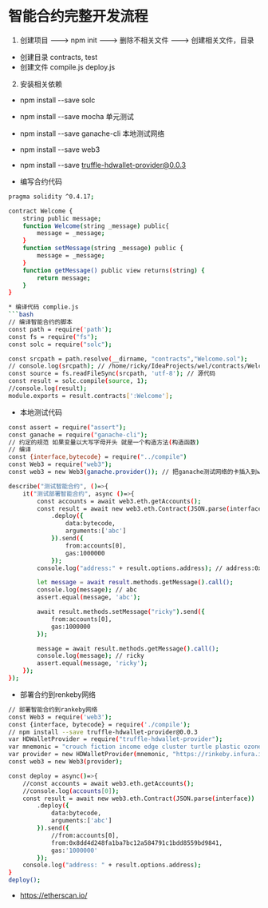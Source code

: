 # 智能合约完整开发流程

1. 创建项目 ---> npm init ---> 删除不相关文件 ---> 创建相关文件，目录
* 创建目录 contracts, test
* 创建文件 compile.js deploy.js

2. 安装相关依赖
* npm install --save solc
* npm install --save mocha 单元测试
* npm install --save ganache-cli 本地测试网络
* npm install --save web3 
* npm install --save truffle-hdwallet-provider@0.0.3

* 编写合约代码
```bash
pragma solidity ^0.4.17;

contract Welcome {
    string public message;
    function Welcome(string _message) public{
        message = _message;
    }
    function setMessage(string _message) public {
        message = _message;
    }
    function getMessage() public view returns(string) {
        return message;
    }
}

* 编译代码 complie.js
```bash
// 编译智能合约的脚本
const path = require('path');
const fs = require("fs");
const solc = require("solc");

const srcpath = path.resolve(__dirname, "contracts","Welcome.sol");
// console.log(srcpath); // /home/ricky/IdeaProjects/wel/contracts/Welcome.sol
const source = fs.readFileSync(srcpath, 'utf-8'); // 源代码
const result = solc.compile(source, 1);
//console.log(result);
module.exports = result.contracts[':Welcome'];
```

* 本地测试代码
```bash
const assert = require("assert");
const ganache = require("ganache-cli");
// 约定的规范 如果变量以大写字母开头 就是一个构造方法(构造函数)
// 编译
const {interface,bytecode} = require("../compile")
const Web3 = require("web3");
const web3 = new Web3(ganache.provider()); // 把ganache测试网络的卡插入到web3里面

describe("测试智能合约", ()=>{
    it("测试部署智能合约", async ()=>{
        const accounts = await web3.eth.getAccounts();
        const result = await new web3.eth.Contract(JSON.parse(interface))
            .deploy({
                data:bytecode,
                arguments:['abc']
            }).send({
                from:accounts[0],
                gas:1000000
            });
        console.log("address:" + result.options.address); // address:0x43d6F0Ef827bd53DAf0Be0755377058FE3bb75EB

        let message = await result.methods.getMessage().call();
        console.log(message); // abc
        assert.equal(message, 'abc');

        await result.methods.setMessage("ricky").send({
            from:accounts[0],
            gas:1000000
        });

        message = await result.methods.getMessage().call();
        console.log(message); // ricky
        assert.equal(message, 'ricky');
    });
});
```

* 部署合约到renkeby网络
```bash
// 部署智能合约到rankeby网络
const Web3 = require('web3');
const {interface, bytecode} = require('./compile');
// npm install --save truffle-hdwallet-provider@0.0.3
var HDWalletProvider = require("truffle-hdwallet-provider");
var mnemonic = "crouch fiction income edge cluster turtle plastic ozone mom predict goddess express"; // 12 word mnemonic
var provider = new HDWalletProvider(mnemonic, "https://rinkeby.infura.io/v3/c19bba97105c4d88ae2d934040860742");
const web3 = new Web3(provider);

const deploy = async()=>{
    //const accounts = await web3.eth.getAccounts();
    //console.log(accounts[0]);
    const result = await new web3.eth.Contract(JSON.parse(interface))
        .deploy({
            data:bytecode,
            arguments:['abc']
        }).send({
            //from:accounts[0],
            from:0x8dd4d248fa1ba7bc12a584791c1bdd8559bd9841,
            gas:'1000000'
        });
    console.log("address: " + result.options.address);
}
deploy();
```

* https://etherscan.io/ 